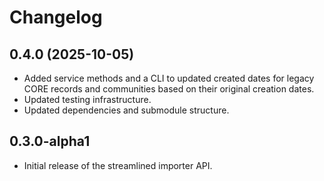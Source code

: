 # Changelog

## 0.4.0 (2025-10-05)

- Added service methods and a CLI to updated created dates for legacy
  CORE records and communities based on their original creation dates.
- Updated testing infrastructure.
- Updated dependencies and submodule structure.

## 0.3.0-alpha1

- Initial release of the streamlined importer API.
